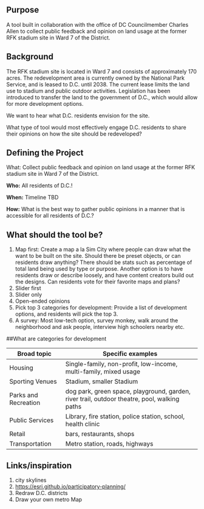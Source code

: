 ## Purpose

A tool built in collaboration with the office of DC Councilmember Charles Allen to collect public feedback and opinion on land usage at the former RFK stadium site in Ward 7 of the District.


## Background

The RFK stadium site is located in Ward 7 and consists of approximately 170 acres. The redevelopment area is currently owned by the National Park Service, and is leased to D.C. until 2038. The current lease limits the land use to stadium and public outdoor activities.  Legislation has been introduced to transfer the land to the government of D.C., which would allow for more development options.

We want to hear what D.C. residents envision for the site.

What type of tool would most effectively engage D.C. residents to share their opinions on how the site should be redeveloped?


## Defining the Project

</b>What:</b> Collect public feedback and opinion on land usage at the former RFK stadium site in Ward 7 of the District.

<b>Who:</b> All residents of D.C.!

<b>When:</b> Timeline TBD

<b>How:</b> What is the best way to gather public opinions in a manner that is accessible for all residents of D.C.?

## What should the tool be?
1. Map first: Create a map a la Sim City where people can draw what the want to be built on the site. Should there be preset objects, or can residents draw anything? There should be stats such as percentage of total land being used by type or purpose. Another option is to have residents draw or describe loosely, and have content creators build out the designs. Can residents vote for their favorite maps and plans?
2. Slider first
3. Slider only
4. Open-ended opinions
5. Pick top 3 categories for development: Provide a list of development options, and residents will pick the top 3.
6. A survey: Most low-tech option, survey monkey, walk around the neighborhood and ask people, interview high schoolers nearby etc.


##What are categories for development

Broad topic | Specific examples
-------|-----------
Housing | Single-family, non-profit, low-income, multi-family, mixed usage
Sporting Venues | Stadium, smaller Stadium
Parks and Recreation | dog park, green space, playground, garden, river trail, outdoor theatre, pool, walking paths
Public Services | Library, fire station, police station, school, health clinic
Retail | bars, restaurants, shops
Transportation | Metro station, roads, highways


## Links/inspiration

1. city skylines
2. https://esri.github.io/participatory-planning/
3. Redraw D.C. districts
4. Draw your own metro Map

